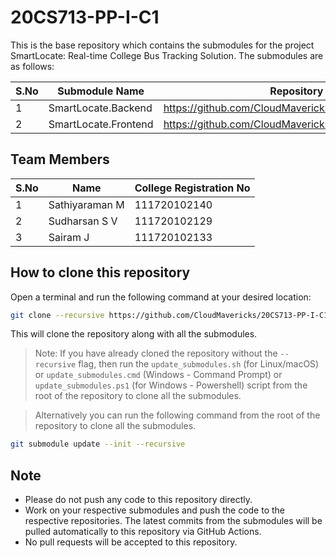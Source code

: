 # 20CS713-PP-I-C1

This is the base repository which contains the submodules for the project SmartLocate: Real-time College Bus Tracking Solution. The submodules are as follows:

| S.No | Submodule Name       | Repository Link                                            |
|------|----------------------|------------------------------------------------------------|
| 1    | SmartLocate.Backend  | https://github.com/CloudMavericks/SmartLocate.Backend.git  |
| 2    | SmartLocate.Frontend | https://github.com/CloudMavericks/SmartLocate.Frontend.git |

## Team Members

| S.No | Name                | College Registration No |
|------|---------------------|-------------------------| 
| 1    | Sathiyaraman M      | 111720102140            |
| 2    | Sudharsan S V       | 111720102129            |
| 3    | Sairam J            | 111720102133            |


## How to clone this repository

Open a terminal and run the following command at your desired location:

```bash
git clone --recursive https://github.com/CloudMavericks/20CS713-PP-I-C1.git
```

This will clone the repository along with all the submodules.

> Note: If you have already cloned the repository without the `--recursive` flag, then run the `update_submodules.sh` (for Linux/macOS) or `update_submodules.cmd` (Windows - Command Prompt) or `update_submodules.ps1` (for Windows - Powershell) script from the root of the repository to clone all the submodules.

> Alternatively you can run the following command from the root of the repository to clone all the submodules.
```bash
git submodule update --init --recursive
```

## Note

- Please do not push any code to this repository directly.
- Work on your respective submodules and push the code to the respective repositories. The latest commits from the submodules will be pulled automatically to this repository via GitHub Actions.
- No pull requests will be accepted to this repository.

